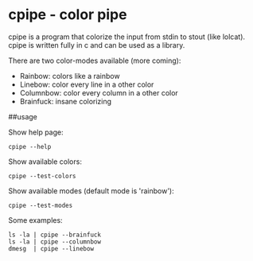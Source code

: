 # cpipe - color pipe

cpipe is a program that colorize the input from stdin to stout (like lolcat). 
cpipe is written fully in c and can be used as a library.

There are two color-modes available (more coming):

* Rainbow: colors like a rainbow
* Linebow: color every line in a other color
* Columnbow: color every column in a other color
* Brainfuck: insane colorizing

##usage

Show help page:
```
cpipe --help
```
Show available colors:
```
cpipe --test-colors
```
Show available modes (default mode is 'rainbow'):
```
cpipe --test-modes
```
Some examples:
```
ls -la | cpipe --brainfuck
ls -la | cpipe --columnbow
dmesg  | cpipe --linebow
```
